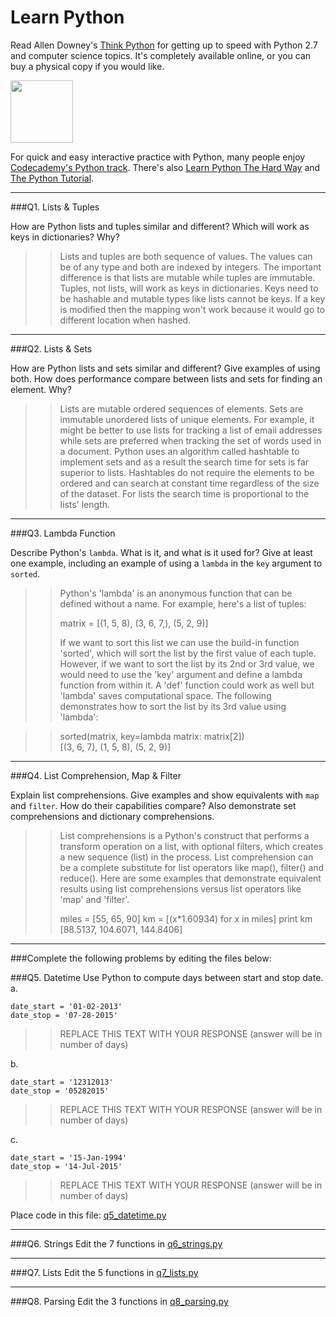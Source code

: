 # Learn Python

Read Allen Downey's [Think Python](http://www.greenteapress.com/thinkpython/) for getting up to speed with Python 2.7 and computer science topics. It's completely available online, or you can buy a physical copy if you would like.

<a href="http://www.greenteapress.com/thinkpython/"><img src="img/think_python.png" style="width: 100px;" target="_blank"></a>

For quick and easy interactive practice with Python, many people enjoy [Codecademy's Python track](http://www.codecademy.com/en/tracks/python). There's also [Learn Python The Hard Way](http://learnpythonthehardway.org/book/) and [The Python Tutorial](https://docs.python.org/2/tutorial/).

---

###Q1. Lists &amp; Tuples

How are Python lists and tuples similar and different? Which will work as keys in dictionaries? Why?

>> Lists and tuples are both sequence of values.  The values can be of any type and both are indexed by integers.  The important difference is that lists are mutable while tuples are immutable.  Tuples, not lists, will work as keys in dictionaries.  Keys need to be hashable and mutable types like lists cannot be keys.  If a key is modified then the mapping won't work because it would go to different location when hashed.  

---

###Q2. Lists &amp; Sets

How are Python lists and sets similar and different? Give examples of using both. How does performance compare between lists and sets for finding an element. Why?

>> Lists are mutable ordered sequences of elements.  Sets are immutable unordered lists of unique elements.  For example, it might be better to use lists for tracking a list of email addresses while sets are preferred when tracking the set of words used in a document.  Python uses an algorithm called hashtable to implement sets and as a result the search time for sets is far superior to lists.  Hashtables do not require the elements to be ordered and can search at constant time regardless of the size of the dataset.  For lists the search time is proportional to the lists' length. 

---

###Q3. Lambda Function

Describe Python's `lambda`. What is it, and what is it used for? Give at least one example, including an example of using a `lambda` in the `key` argument to `sorted`.

>> Python's 'lambda' is an anonymous function that can be defined without a name.  For example, here's a list of tuples:
>>
>>matrix = [(1, 5, 8), (3, 6, 7,), (5, 2, 9)]  
>>
>>If we want to sort this list we can use the build-in function 'sorted', which will sort the list by the first value of each tuple.  However, if we want to sort the list by its 2nd or 3rd value, we would need to use the 'key' argument and define a lambda function from within it.  A 'def' function could work as well but 'lambda' saves computational space.  The following demonstrates how to sort the list by its 3rd value using 'lambda':

>>sorted(matrix, key=lambda matrix: matrix[2])  
>>[(3, 6, 7), (1, 5, 8), (5, 2, 9)]

---

###Q4. List Comprehension, Map &amp; Filter

Explain list comprehensions. Give examples and show equivalents with `map` and `filter`. How do their capabilities compare? Also demonstrate set comprehensions and dictionary comprehensions.

>> List comprehensions is a Python's construct that performs a transform operation on a list, with optional filters, which creates a new sequence (list) in the process.  List comprehension can be a complete substitute for list operators like map(), filter() and reduce(). Here are some examples that demonstrate equivalent results using list comprehensions versus list operators like 'map' and 'filter'.
>>
>>miles = [55, 65, 90]
>>km = [(x*1.60934) for x in miles]
>>print km
>>[88.5137, 104.6071, 144.8406]
---

###Complete the following problems by editing the files below:

###Q5. Datetime
Use Python to compute days between start and stop date.   
a.  

```
date_start = '01-02-2013'    
date_stop = '07-28-2015'
```

>> REPLACE THIS TEXT WITH YOUR RESPONSE (answer will be in number of days)

b.  
```
date_start = '12312013'  
date_stop = '05282015'  
```

>> REPLACE THIS TEXT WITH YOUR RESPONSE (answer will be in number of days)

c.  
```
date_start = '15-Jan-1994'      
date_stop = '14-Jul-2015'  
```

>> REPLACE THIS TEXT WITH YOUR RESPONSE  (answer will be in number of days)

Place code in this file: [q5_datetime.py](python/q5_datetime.py)

---

###Q6. Strings
Edit the 7 functions in [q6_strings.py](python/q6_strings.py)

---

###Q7. Lists
Edit the 5 functions in [q7_lists.py](python/q7_lists.py)

---

###Q8. Parsing
Edit the 3 functions in [q8_parsing.py](python/q8_parsing.py)





